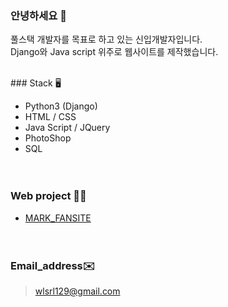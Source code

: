 ### 안녕하세요 👋 

풀스택 개발자를 목표로 하고 있는 신입개발자입니다.<br>
Django와 Java script 위주로 웹사이트를 제작했습니다.

<br>
### Stack 🖥

- Python3 (Django)
- HTML /  CSS
- Java Script / JQuery
- PhotoShop
- SQL  
<br><br>
### Web project 👩‍💻

* [MARK_FANSITE](http://nctmarklee.pythonanywhere.com/index/)  
<br><br>
### Email_address✉️

>wlsrl129@gmail.com
